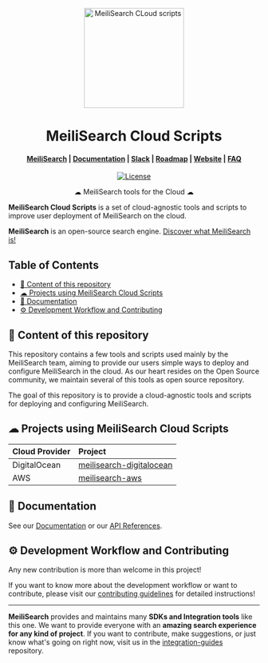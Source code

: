 <p align="center">
  <img src="https://s3.us-west-2.amazonaws.com/secure.notion-static.com/06cd71ec-35fb-41fc-9465-a2ae246e68d9/logo_img.svg?X-Amz-Algorithm=AWS4-HMAC-SHA256&X-Amz-Credential=AKIAT73L2G45O3KS52Y5%2F20210210%2Fus-west-2%2Fs3%2Faws4_request&X-Amz-Date=20210210T165934Z&X-Amz-Expires=86400&X-Amz-Signature=f7df1f64d466328a798a8eec37e87f8539e5bed0aab4cede180db22bd5fa4395&X-Amz-SignedHeaders=host&response-content-disposition=filename%20%3D%22logo_img.svg%22" alt="MeiliSearch CLoud scripts" width="200" height="200" />
</p>

<h1 align="center">MeiliSearch Cloud Scripts</h1>

<h4 align="center">
  <a href="https://github.com/meilisearch/MeiliSearch">MeiliSearch</a> |
  <a href="https://docs.meilisearch.com">Documentation</a> |
  <a href="https://slack.meilisearch.com">Slack</a> |
  <a href="https://roadmap.meilisearch.com/tabs/1-under-consideration">Roadmap</a> |
  <a href="https://www.meilisearch.com">Website</a> |
  <a href="https://docs.meilisearch.com/faq">FAQ</a>
</h4>

<p align="center">
  <a href="https://github.com/meilisearch/cloud-scripts/blob/master/LICENSE"><img src="https://img.shields.io/badge/license-MIT-informational" alt="License"></a>
</p>

<p align="center">☁ MeiliSearch tools for the Cloud ☁</p>

**MeiliSearch Cloud Scripts** is a set of cloud-agnostic tools and scripts to improve user deployment of MeiliSearch on the cloud.

**MeiliSearch** is an open-source search engine. [Discover what MeiliSearch is!](https://github.com/meilisearch/MeiliSearch)


## Table of Contents <!-- omit in toc -->

- [🎁 Content of this repository](#-content-of-this-repository)
- [☁ Projects using MeiliSearch Cloud Scripts](#-projects-using-meilisearch-cloud-scripts)
- [📖 Documentation](#-documentation)
- [⚙️ Development Workflow and Contributing](#️-development-workflow-and-contributing)

## 🎁 Content of this repository

This repository contains a few tools and scripts used mainly by the MeiliSearch team, aiming to provide our users simple ways to deploy and configure MeiliSearch in the cloud. As our heart resides on the Open Source community, we maintain several of this tools as open source repository.

The goal of this repository is to provide a cloud-agnostic tools and scripts for deploying and configuring MeiliSearch.

## ☁ Projects using MeiliSearch Cloud Scripts


| Cloud Provider   | Project |
|----------|:-------------|
| DigitalOcean |  [meilisearch-digitalocean](https://github.com/meilisearch/meilisearch-digitalocean/) |
| AWS |  [meilisearch-aws](https://github.com/meilisearch/meilisearch-aws/) |


## 📖 Documentation

See our [Documentation](https://docs.meilisearch.com/learn/tutorials/getting_started.html) or our [API References](https://docs.meilisearch.com/reference/api/).

## ⚙️ Development Workflow and Contributing

Any new contribution is more than welcome in this project!

If you want to know more about the development workflow or want to contribute, please visit our [contributing guidelines](/CONTRIBUTING.md) for detailed instructions!

<hr>

**MeiliSearch** provides and maintains many **SDKs and Integration tools** like this one. We want to provide everyone with an **amazing search experience for any kind of project**. If you want to contribute, make suggestions, or just know what's going on right now, visit us in the [integration-guides](https://github.com/meilisearch/integration-guides) repository.
